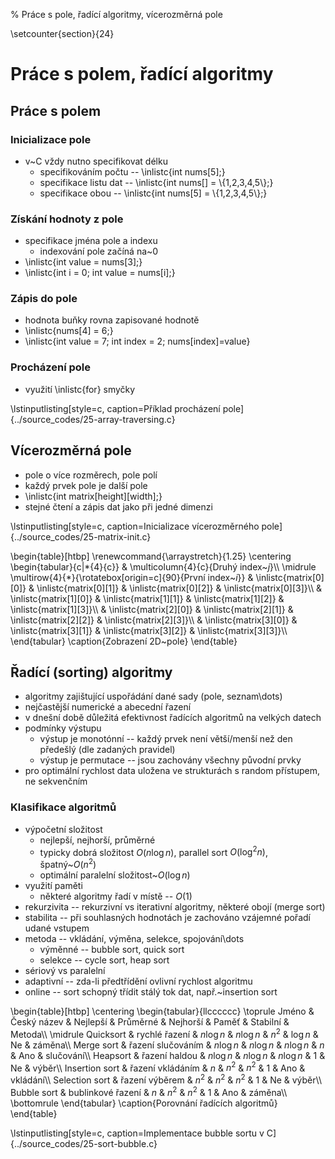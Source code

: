 % Práce s pole, řadící algoritmy, vícerozměrná pole

\setcounter{section}{24}
# Práce s polem, řadící algoritmy
## Práce s polem
### Inicializace pole
- v~C vždy nutno specifikovat délku
	- specifikováním počtu -- \inlistc{int nums[5];}
	- specifikace listu dat -- \inlistc{int nums[] = \\{1,2,3,4,5\\};}
	- specifikace obou -- \inlistc{int nums[5] = \\{1,2,3,4,5\\};}

### Získání hodnoty z pole
- specifikace jména pole a indexu
	- indexování pole začíná na~0
- \inlistc{int value = nums[3];}
- \inlistc{int i = 0; int value = nums[i];}

### Zápis do pole
- hodnota buňky rovna zapisované hodnotě
- \inlistc{nums[4] = 6;}
- \inlistc{int value = 7; int index = 2; nums[index]=value}

### Procházení pole
- využití \inlistc{for} smyčky

\lstinputlisting[style=c, caption=Příklad procházení pole]{../source_codes/25-array-traversing.c}

## Vícerozměrná pole
- pole o více rozměrech, pole polí
- každý prvek pole je další pole
- \inlistc{int matrix[height][width];}
- stejné čtení a zápis dat jako při jedné dimenzi

\lstinputlisting[style=c, caption=Inicializace vícerozměrného pole]{../source_codes/25-matrix-init.c}

\begin{table}[htbp]
\renewcommand{\arraystretch}{1.25}
\centering
\begin{tabular}{c|*{4}{c}}
 & \multicolumn{4}{c}{Druhý index~$j$}\\\\
\midrule
\multirow{4}{\*}{\rotatebox[origin=c]{90}{První index~$i$}} & \inlistc{matrix[0][0]} & \inlistc{matrix[0][1]} & \inlistc{matrix[0][2]} & \inlistc{matrix[0][3]}\\\\
& \inlistc{matrix[1][0]} & \inlistc{matrix[1][1]} & \inlistc{matrix[1][2]} & \inlistc{matrix[1][3]}\\\\
& \inlistc{matrix[2][0]} & \inlistc{matrix[2][1]} & \inlistc{matrix[2][2]} & \inlistc{matrix[2][3]}\\\\
& \inlistc{matrix[3][0]} & \inlistc{matrix[3][1]} & \inlistc{matrix[3][2]} & \inlistc{matrix[3][3]}\\\\
\end{tabular}
\caption{Zobrazení 2D~pole}
\end{table}

## Řadící (sorting) algoritmy
- algoritmy zajištující uspořádání dané sady (pole, seznam\dots)
- nejčastější numerické a abecední řazení
- v dnešní době důležitá efektivnost řadících algoritmů na velkých datech
- podmínky výstupu
	- výstup je monotónní -- každý prvek není větší/menší než den předešlý (dle zadaných pravidel)
	- výstup je permutace -- jsou zachovány všechny původní prvky
- pro optimální rychlost data uložena ve strukturách s random přístupem, ne sekvenčním

### Klasifikace algoritmů
- výpočetní složitost
	- nejlepší, nejhorší, průměrné
	- typicky dobrá složitost $O(n\log n)$, parallel sort $O(\log^2 n)$, špatný~$O(n^2)$
	- optimální paralelní složitost~$O(\log n)$
- využití paměti
	- některé algoritmy řadí v místě -- $O(1)$
- rekurzivita -- rekurzivní vs iterativní algoritmy, některé obojí (merge sort)
- stabilita -- při souhlasných hodnotách je zachováno vzájemné pořadí udané vstupem
- metoda -- vkládání, výměna, selekce, spojování\dots
	- výměnné -- bubble sort, quick sort
	- selekce -- cycle sort, heap sort
- sériový vs paralelní
- adaptivní -- zda-li předtřídění ovlivní rychlost algoritmu
- online -- sort schopný třídit stálý tok dat, např.~insertion sort

\begin{table}[htbp]
\centering
\begin{tabular}{llcccccc}
\toprule
Jméno & Český název & Nejlepší & Průměrné & Nejhorší & Paměť & Stabilní & Metoda\\\\
\midrule
Quicksort 		& rychlé řazení & $n\log n$ & $n\log n$ & $n^2$     & $\log n$ & Ne & záměna\\\\
Merge sort 		& řazení slučováním & $n\log n$ & $n\log n$ & $n\log n$ & $n$ & Ano & slučování\\\\
Heapsort 		& řazení haldou & $n\log n$ & $n\log n$ & $n\log n$ & $1$ & Ne & výběr\\\\
Insertion sort 	& řazení vkládáním & $n$   & $n^2$ & $n^2$ & $1$ & Ano & vkládání\\\\
Selection sort 	& řazení výběrem & $n^2$ & $n^2$ & $n^2$ & $1$ & Ne  & výběr\\\\
Bubble sort 	& bublinkové řazení & $n$   & $n^2$ & $n^2$ & $1$ & Ano & záměna\\\\
\bottomrule
\end{tabular}
\caption{Porovnání řadících algoritmů}
\end{table}

\lstinputlisting[style=c, caption=Implementace bubble sortu v C]{../source_codes/25-sort-bubble.c}
